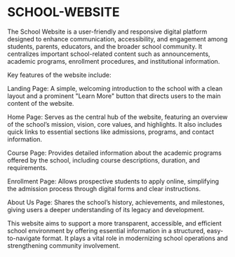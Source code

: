 # SCHOOL-WEBSITE
The School Website is a user-friendly and responsive digital platform designed to enhance communication, accessibility, and engagement among students, parents, educators, and the broader school community. It centralizes important school-related content such as announcements, academic programs, enrollment procedures, and institutional information.

Key features of the website include:

Landing Page: A simple, welcoming introduction to the school with a clean layout and a prominent "Learn More" button that directs users to the main content of the website.

Home Page: Serves as the central hub of the website, featuring an overview of the school’s mission, vision, core values, and highlights. It also includes quick links to essential sections like admissions, programs, and contact information.

Course Page: Provides detailed information about the academic programs offered by the school, including course descriptions, duration, and requirements.

Enrollment Page: Allows prospective students to apply online, simplifying the admission process through digital forms and clear instructions.

About Us Page: Shares the school’s history, achievements, and milestones, giving users a deeper understanding of its legacy and development.

This website aims to support a more transparent, accessible, and efficient school environment by offering essential information in a structured, easy-to-navigate format. It plays a vital role in modernizing school operations and strengthening community involvement.
